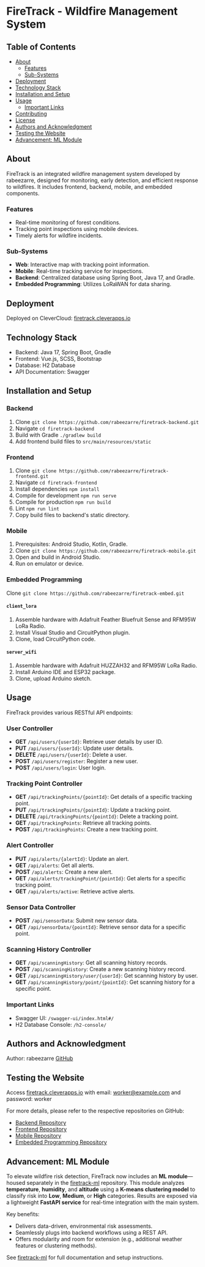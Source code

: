 # FireTrack - Wildfire Management System

## Table of Contents
- [About](#about)
    - [Features](#features)
    - [Sub-Systems](#sub-systems)
- [Deployment](#deployment)
- [Technology Stack](#technology-stack)
- [Installation and Setup](#installation-and-setup)
- [Usage](#usage)
    - [Important Links](#important-links)
- [Contributing](#contributing)
- [License](#license)
- [Authors and Acknowledgment](#authors-and-acknowledgment)
- [Testing the Website](#testing-the-website)
- [Advancement: ML Module](#advancement-ml-module)

## About
FireTrack is an integrated wildfire management system developed by rabeezarre, designed for monitoring, early detection, and efficient response to wildfires. It includes frontend, backend, mobile, and embedded components.

### Features
- Real-time monitoring of forest conditions.
- Tracking point inspections using mobile devices.
- Timely alerts for wildfire incidents.

### Sub-Systems
- **Web**: Interactive map with tracking point information.
- **Mobile**: Real-time tracking service for inspections.
- **Backend**: Centralized database using Spring Boot, Java 17, and Gradle.
- **Embedded Programming**: Utilizes LoRaWAN for data sharing.

## Deployment
Deployed on CleverCloud: [firetrack.cleverapps.io](https://firetrack.cleverapps.io/)

## Technology Stack
- Backend: Java 17, Spring Boot, Gradle
- Frontend: Vue.js, SCSS, Bootstrap
- Database: H2 Database
- API Documentation: Swagger

## Installation and Setup
### Backend
1. Clone `git clone https://github.com/rabeezarre/firetrack-backend.git`
2. Navigate `cd firetrack-backend`
3. Build with Gradle `./gradlew build`
4. Add frontend build files to `src/main/resources/static`

### Frontend
1. Clone `git clone https://github.com/rabeezarre/firetrack-frontend.git`
2. Navigate `cd firetrack-frontend`
3. Install dependencies `npm install`
4. Compile for development `npm run serve`
5. Compile for production `npm run build`
6. Lint `npm run lint`
7. Copy build files to backend's static directory.

### Mobile
1. Prerequisites: Android Studio, Kotlin, Gradle.
2. Clone `git clone https://github.com/rabeezarre/firetrack-mobile.git`
3. Open and build in Android Studio.
4. Run on emulator or device.

### Embedded Programming
Clone `git clone https://github.com/rabeezarre/firetrack-embed.git`

#### `client_lora`
1. Assemble hardware with Adafruit Feather Bluefruit Sense and RFM95W LoRa Radio.
2. Install Visual Studio and CircuitPython plugin.
3. Clone, load CircuitPython code.

#### `server_wifi`
1. Assemble hardware with Adafruit HUZZAH32 and RFM95W LoRa Radio.
2. Install Arduino IDE and ESP32 package.
3. Clone, upload Arduino sketch.

## Usage
FireTrack provides various RESTful API endpoints:

### User Controller
- **GET** `/api/users/{userId}`: Retrieve user details by user ID.
- **PUT** `/api/users/{userId}`: Update user details.
- **DELETE** `/api/users/{userId}`: Delete a user.
- **POST** `/api/users/register`: Register a new user.
- **POST** `/api/users/login`: User login.

### Tracking Point Controller
- **GET** `/api/trackingPoints/{pointId}`: Get details of a specific tracking point.
- **PUT** `/api/trackingPoints/{pointId}`: Update a tracking point.
- **DELETE** `/api/trackingPoints/{pointId}`: Delete a tracking point.
- **GET** `/api/trackingPoints`: Retrieve all tracking points.
- **POST** `/api/trackingPoints`: Create a new tracking point.

### Alert Controller
- **PUT** `/api/alerts/{alertId}`: Update an alert.
- **GET** `/api/alerts`: Get all alerts.
- **POST** `/api/alerts`: Create a new alert.
- **GET** `/api/alerts/trackingPoint/{pointId}`: Get alerts for a specific tracking point.
- **GET** `/api/alerts/active`: Retrieve active alerts.

### Sensor Data Controller
- **POST** `/api/sensorData`: Submit new sensor data.
- **GET** `/api/sensorData/{pointId}`: Retrieve sensor data for a specific point.

### Scanning History Controller
- **GET** `/api/scanningHistory`: Get all scanning history records.
- **POST** `/api/scanningHistory`: Create a new scanning history record.
- **GET** `/api/scanningHistory/user/{userId}`: Get scanning history by user.
- **GET** `/api/scanningHistory/point/{pointId}`: Get scanning history for a specific point.

### Important Links
- Swagger UI: `/swagger-ui/index.html#/`
- H2 Database Console: `/h2-console/`

## Authors and Acknowledgment
Author: rabeezarre [GitHub](https://github.com/rabeezarre)

## Testing the Website
Access [firetrack.cleverapps.io](https://firetrack.cleverapps.io/) with email: worker@example.com and password: worker

For more details, please refer to the respective repositories on GitHub:
- [Backend Repository](https://github.com/rabeezarre/firetrack-backend)
- [Frontend Repository](https://github.com/rabeezarre/firetrack-frontend)
- [Mobile Repository](https://github.com/rabeezarre/firetrack-mobile)
- [Embedded Programming Repository](https://github.com/rabeezarre/firetrack-embed)

## Advancement: ML Module

To elevate wildfire risk detection, FireTrack now includes an **ML module**—housed separately in the [firetrack-ml](https://github.com/rabeezarre/firetrack-ml) repository. This module analyzes **temperature**, **humidity**, and **altitude** using a **K-means clustering model** to classify risk into **Low**, **Medium**, or **High** categories. Results are exposed via a lightweight **FastAPI service** for real-time integration with the main system.

Key benefits:
- Delivers data-driven, environmental risk assessments.
- Seamlessly plugs into backend workflows using a REST API.
- Offers modularity and room for extension (e.g., additional weather features or clustering methods).

See [firetrack-ml](https://github.com/rabeezarre/firetrack-ml) for full documentation and setup instructions.

